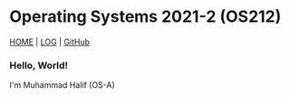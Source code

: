 
# Operating Systems 2021-2 (OS212)
[HOME](/) | [LOG](TXT/mylog.txt) | [GitHub](https://github.com/halifmuhammad/tes)

###  Hello, World!
I'm Muhammad Halif (OS-A)
